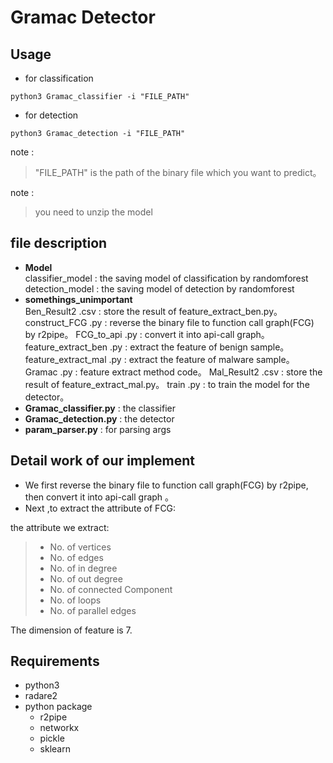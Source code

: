 # Gramac Detector 

## Usage
- for classification
```
python3 Gramac_classifier -i "FILE_PATH"
```

- for detection
```
python3 Gramac_detection -i "FILE_PATH"
```
note : 
> "FILE_PATH" is the path of the binary file which you want to predict。

note : 
> you need to unzip the model


## file description
* **Model** \
classifier_model : the saving model of classification by randomforest
detection_model : the saving model of detection by randomforest
* **somethings_unimportant** \
Ben_Result2 .csv : store the result of feature_extract_ben.py。
construct_FCG .py : reverse the binary file to function call graph(FCG) by r2pipe。
FCG_to_api .py : convert it into api-call graph。
feature_extract_ben .py : extract the feature of benign sample。
feature_extract_mal .py : extract the feature of malware sample。
Gramac .py : feature extract method code。
Mal_Result2 .csv : store the result of feature_extract_mal.py。
train .py : to train the model for the detector。
* **Gramac_classifier.py** : the classifier
* **Gramac_detection.py** : the detector
* **param_parser.py** :  for parsing args

## Detail work of our implement

* We first reverse the binary file to function call graph(FCG) by r2pipe, then convert it into api-call graph 。
* Next ,to extract the attribute of FCG:


the attribute we extract:
>* No. of vertices
>* No. of edges
>* No. of in degree
>* No. of out degree
>* No. of connected Component
>* No. of loops
>* No. of parallel edges

The dimension of feature is 7.


## Requirements

* python3
* radare2
* python package
  * r2pipe
  * networkx
  * pickle
  * sklearn
